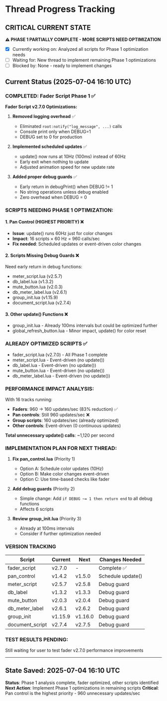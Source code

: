 # Thread Progress Tracking

## CRITICAL CURRENT STATE
**⚠️ PHASE 1 PARTIALLY COMPLETE - MORE SCRIPTS NEED OPTIMIZATION**
- [x] Currently working on: Analyzed all scripts for Phase 1 optimization needs
- [ ] Waiting for: New thread to implement remaining Phase 1 optimizations
- [ ] Blocked by: None - ready to implement changes

## Current Status (2025-07-04 16:10 UTC)

### COMPLETED: Fader Script Phase 1 ✅
**Fader Script v2.7.0 Optimizations:**
1. **Removed logging overhead** ✅
   - Eliminated `root:notify("log_message", ...)` calls
   - Console print only when DEBUG=1
   - DEBUG set to 0 for production

2. **Implemented scheduled updates** ✅  
   - update() now runs at 10Hz (100ms) instead of 60Hz
   - Early exit when nothing to update
   - Adjusted animation speed for new update rate

3. **Added proper debug guards** ✅
   - Early return in debugPrint() when DEBUG != 1
   - No string operations unless debug enabled
   - Zero overhead when DEBUG = 0

### SCRIPTS NEEDING PHASE 1 OPTIMIZATION:

#### 1. Pan Control (HIGHEST PRIORITY) ❌
- **Issue**: update() runs 60Hz just for color changes
- **Impact**: 16 scripts × 60 Hz = 960 calls/sec
- **Fix needed**: Scheduled updates or event-driven color changes

#### 2. Scripts Missing Debug Guards ❌
Need early return in debug functions:
- meter_script.lua (v2.5.7)
- db_label.lua (v1.3.2)
- mute_button.lua (v2.0.3)
- db_meter_label.lua (v2.6.1)
- group_init.lua (v1.15.9)
- document_script.lua (v2.7.4)

#### 3. Other update() Functions ❌
- group_init.lua - Already 100ms intervals but could be optimized further
- global_refresh_button.lua - Minor impact, update() for color reset

### ALREADY OPTIMIZED SCRIPTS ✅
- fader_script.lua (v2.7.0) - All Phase 1 complete
- meter_script.lua - Event-driven (no update())
- db_label.lua - Event-driven (no update())
- mute_button.lua - Event-driven (no update())
- db_meter_label.lua - Event-driven (no update())

### PERFORMANCE IMPACT ANALYSIS:

With 16 tracks running:
- **Faders**: 960 → 160 updates/sec (83% reduction) ✅
- **Pan controls**: Still 960 updates/sec ❌
- **Group scripts**: 160 updates/sec (already optimized)
- **Other controls**: Event-driven (0 continuous updates)

**Total unnecessary update() calls**: ~1,120 per second

### IMPLEMENTATION PLAN FOR NEXT THREAD:

1. **Fix pan_control.lua** (Priority 1)
   - Option A: Schedule color updates (10Hz)
   - Option B: Make color changes event-driven
   - Option C: Use time-based checks like fader

2. **Add debug guards** (Priority 2)
   - Simple change: Add `if DEBUG ~= 1 then return end` to all debug functions
   - Affects 6 scripts

3. **Review group_init.lua** (Priority 3)
   - Already at 100ms intervals
   - Consider if further optimization needed

### VERSION TRACKING
| Script | Current | Next | Changes Needed |
|--------|---------|------|----------------|
| fader_script | v2.7.0 | - | Complete ✅ |
| pan_control | v1.4.2 | v1.5.0 | Schedule update() |
| meter_script | v2.5.7 | v2.5.8 | Debug guard |
| db_label | v1.3.2 | v1.3.3 | Debug guard |
| mute_button | v2.0.3 | v2.0.4 | Debug guard |
| db_meter_label | v2.6.1 | v2.6.2 | Debug guard |
| group_init | v1.15.9 | v1.16.0 | Debug guard |
| document_script | v2.7.4 | v2.7.5 | Debug guard |

### TEST RESULTS PENDING:
Still waiting for user to test fader v2.7.0 performance improvements

---

## State Saved: 2025-07-04 16:10 UTC
**Status**: Phase 1 analysis complete, fader optimized, other scripts identified
**Next Action**: Implement Phase 1 optimizations in remaining scripts
**Critical**: Pan control is the highest priority - 960 unnecessary updates/sec
